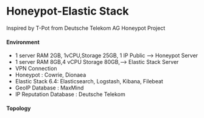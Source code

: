 # Honeypot-Elastic Stack
Inspired by T-Pot from Deutsche Telekom AG Honeypot Project

#### Environment
* 1 server RAM 2GB, 1vCPU,Storage 25GB, 1 IP Public --> Honeypot Server
* 1 server RAM 8GB,4 vCPU Storage 80GB,--> Elastic Stack Server
* VPN Connection
* Honeypot : Cowrie, Dionaea
* Elastic Stack 6.4: Elasticsearch, Logstash, Kibana, Filebeat
* GeoIP Database : MaxMind
* IP Reputation Database : Deutsche Telekom

#### Topology
